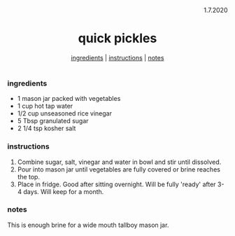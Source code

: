 <p align="right">1.7.2020</p>

<h1 align="center">quick pickles</h1>

<div align="center">
  <a href="#ingredients">ingredients</a> | 
  <a href="#instructions">instructions</a> | 
  <a href="#notes">notes</a>
</div>
<br>

### ingredients
- 1 mason jar packed with vegetables
- 1 cup hot tap water
- 1/2 cup unseasoned rice vinegar
- 5 Tbsp granulated sugar
- 2 1/4 tsp kosher salt

### instructions
1. Combine sugar, salt, vinegar and water in bowl and stir until dissolved.
2. Pour into mason jar until vegetables are fully covered or brine reaches the top.
3. Place in fridge.  Good after sitting overnight.  Will be fully 'ready' after 3-4 days.  Will keep for a month.

### notes
This is enough brine for a wide mouth tallboy mason jar.
